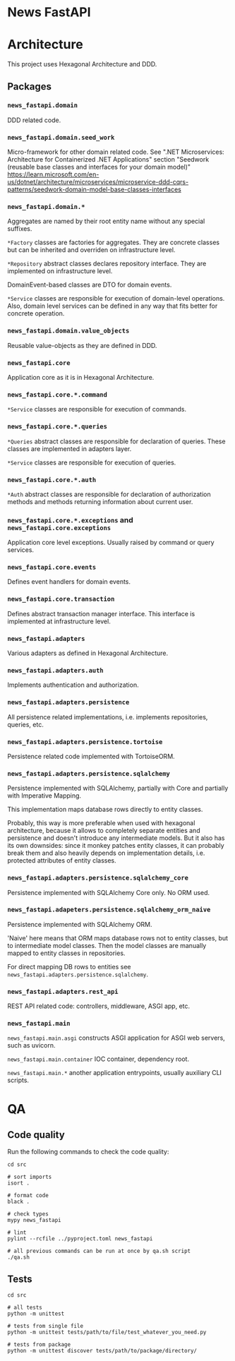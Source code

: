 News FastAPI
============

# Architecture

This project uses Hexagonal Architecture and DDD.

## Packages

### `news_fastapi.domain`

DDD related code.

### `news_fastapi.domain.seed_work`

Micro-framework for other domain related code.
See ".NET Microservices: Architecture for Containerized .NET Applications"
section "Seedwork (reusable base classes and interfaces for your domain model)"
https://learn.microsoft.com/en-us/dotnet/architecture/microservices/microservice-ddd-cqrs-patterns/seedwork-domain-model-base-classes-interfaces

### `news_fastapi.domain.*`

Aggregates are named by their root entity name without any special suffixes.

`*Factory` classes are factories for aggregates. They are concrete classes
but can be inherited and overriden on infrastructure level.

`*Repository` abstract classes declares repository interface.
They are implemented on infrastructure level.

DomainEvent-based classes are DTO for domain events.

`*Service` classes are responsible for execution of domain-level operations.
Also, domain level services can be defined in any way that fits better
for concrete operation.

### `news_fastapi.domain.value_objects`

Reusable value-objects as they are defined in DDD.

### `news_fastapi.core`

Application core as it is in Hexagonal Architecture.

### `news_fastapi.core.*.command`

`*Service` classes are responsible for execution of commands.

### `news_fastapi.core.*.queries`

`*Queries` abstract classes are responsible for declaration of queries.
These classes are implemented in adapters layer.

`*Service` classes are responsible for execution of queries.

### `news_fastapi.core.*.auth`

`*Auth` abstract classes are responsible for declaration of authorization methods
and methods returning information about current user.

### `news_fastapi.core.*.exceptions` and `news_fastapi.core.exceptions`

Application core level exceptions. Usually raised by command or query services.

### `news_fastapi.core.events`

Defines event handlers for domain events.

### `news_fastapi.core.transaction`

Defines abstract transaction manager interface. This interface is implemented
at infrastructure level.

### `news_fastapi.adapters`

Various adapters as defined in Hexagonal Architecture.

### `news_fastapi.adapters.auth`

Implements authentication and authorization.

### `news_fastapi.adapters.persistence`

All persistence related implementations, i.e. implements repositories, queries, etc.

### `news_fastapi.adapters.persistence.tortoise`

Persistence related code implemented with TortoiseORM.

### `news_fastapi.adapters.persistence.sqlalchemy`

Persistence implemented with SQLAlchemy, partially with Core and 
partially with Imperative Mapping.

This implementation maps database rows directly to entity classes.

Probably, this way is more preferable when used with hexagonal architecture,
because it allows to completely separate entities and persistence and
doesn't introduce any intermediate models. But it also has its own downsides:
since it monkey patches entity classes, it can probably break them and also
heavily depends on implementation details, i.e. protected attributes of entity classes.

### `news_fastapi.adapters.persistence.sqlalchemy_core`

Persistence implemented with SQLAlchemy Core only. No ORM used.

### `news_fastapi.adapeters.persistence.sqlalchemy_orm_naive`

Persistence implemented with SQLAlchemy ORM.

'Naive' here means that ORM maps database rows not to entity classes,
but to intermediate model classes. Then the model classes are manually
mapped to entity classes in repositories.

For direct mapping DB rows to entities see `news_fastapi.adapters.persistence.sqlalchemy`.

### `news_fastapi.adapters.rest_api`

REST API related code: controllers, middleware, ASGI app, etc.

### `news_fastapi.main`

`news_fastapi.main.asgi` constructs ASGI application for ASGI web servers,
such as uvicorn.

`news_fastapi.main.container` IOC container, dependency root.

`news_fastapi.main.*` another application entrypoints, usually auxiliary CLI scripts.

# QA

## Code quality

Run the following commands to check the code quality:

```shell
cd src

# sort imports
isort .

# format code
black .

# check types
mypy news_fastapi

# lint
pylint --rcfile ../pyproject.toml news_fastapi

# all previous commands can be run at once by qa.sh script
./qa.sh
```

## Tests

```shell
cd src

# all tests
python -m unittest

# tests from single file
python -m unittest tests/path/to/file/test_whatever_you_need.py

# tests from package
python -m unittest discover tests/path/to/package/directory/
```
